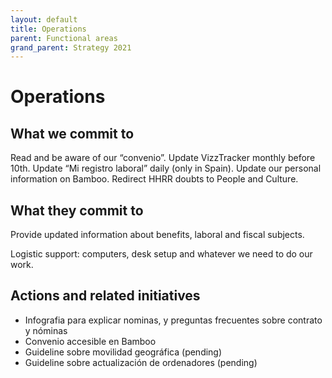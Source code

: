 ```yaml
---
layout: default
title: Operations
parent: Functional areas
grand_parent: Strategy 2021
---
```


# Operations

## What we commit to

Read and be aware of our “convenio”.
Update VizzTracker monthly before 10th.
Update “Mi registro laboral” daily (only in Spain).
Update our personal information on Bamboo.
Redirect HHRR doubts to People and Culture.


## What they commit to

Provide updated information about benefits, laboral and fiscal subjects.

Logistic support: computers, desk setup and whatever we need to do our work.



## Actions and related initiatives

- Infografia para explicar nominas, y preguntas frecuentes sobre contrato y nóminas
- Convenio accesible en Bamboo
- Guideline sobre movilidad geográfica (pending)
- Guideline sobre actualización de ordenadores (pending)


